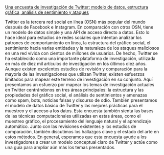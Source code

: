 [Una encuesta de investigación de Twitter: modelo de datos, estructura gráfica, análisis de sentimiento y ataques](https://www.sciencedirect.com/science/article/abs/pii/S095741742030779X?casa_token=in_G3OvXVNIAAAAA:FTBs9mKtnGdk55LQY7E_akbCun29X2Pjq1N6I_4gD9yj7xWPGjTuhpxNsMq9jCsTR6kuT4K9nW1l)

Twitter es la tercera red social en línea (OSN) más popular del mundo después de Facebook e Instagram. En comparación con otros OSN, tiene un modelo de datos simple y una API de acceso directo a datos. Esto lo hace ideal para estudios de redes sociales que intentan analizar los patrones de comportamiento en línea, la estructura del gráfico social, el sentimiento hacia varias entidades y la naturaleza de los ataques maliciosos en una red vívida con cientos de millones de usuarios. De hecho, Twitter se ha establecido como una importante plataforma de investigación, utilizada en más de diez mil artículos de investigación en los últimos diez años. Aunque existen excelentes estudios de revisión y comparación para la mayoría de las investigaciones que utilizan Twitter, existen esfuerzos limitados para mapear este terreno de investigación en su conjunto. Aquí presentamos un esfuerzo por mapear los temas de investigación actuales en Twitter centrándonos en tres áreas principales: la estructura y las propiedades del gráfico social, el análisis de sentimientos y amenazas como spam, bots, noticias falsas y discurso de odio. También presentamos el modelo de datos básico de Twitter y las mejores prácticas para el muestreo y el acceso a los datos. Esta encuesta también sienta las bases de las técnicas computacionales utilizadas en estas áreas, como el muestreo gráfico, el procesamiento del lenguaje natural y el aprendizaje automático. Junto con las revisiones existentes y los estudios de comparación, también discutimos los hallazgos clave y el estado del arte en estos métodos. En general, esperamos que esta encuesta ayude a los investigadores a crear un modelo conceptual claro de Twitter y actúe como una guía para ampliar aún más los temas presentados.

